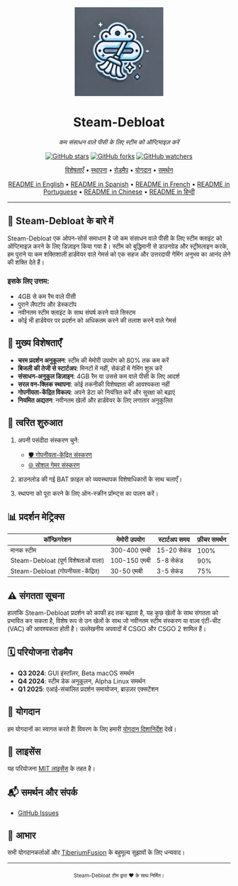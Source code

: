 <div align="center">
  <img src="assets/logo.webp" alt="Steam-Debloat Logo" width="200"/>
  <h1>Steam-Debloat</h1>
  <p><em>कम संसाधन वाले पीसी के लिए स्टीम को ऑप्टिमाइज़ करें</em></p>
  
  [![GitHub stars](https://img.shields.io/github/stars/mtytyx/Steam-Debloat.svg?style=social&label=Star)](https://github.com/mtytyx/Steam-Debloat)
  [![GitHub forks](https://img.shields.io/github/forks/mtytyx/Steam-Debloat.svg?style=social&label=Fork)](https://github.com/mtytyx/Steam-Debloat/fork)
  [![GitHub watchers](https://img.shields.io/github/watchers/mtytyx/Steam-Debloat.svg?style=social&label=Watch)](https://github.com/mtytyx/Steam-Debloat)

[विशेषताएँ](#-मुख्य-विशेषताएँ) • [स्थापना](#-त्वरित-शुरुआत) • [रोडमैप](#-परियोजना-रोडमैप) • [योगदान](#-योगदान) • [समर्थन](#-समर्थन-और-संपर्क)

  [README in English](https://github.com/mtytyx/Steam-Debloat/blob/main/README.md) • 
  [README in Spanish](https://github.com/mtytyx/Steam-Debloat/blob/main/README.es.md) • 
  [README in French](https://github.com/mtytyx/Steam-Debloat/blob/main/README.fr.md) • 
  [README in Portuguese](https://github.com/mtytyx/Steam-Debloat/blob/main/README.pt.md) • 
  [README in Chinese](https://github.com/mtytyx/Steam-Debloat/blob/main/README.zh.md) • 
  [README in हिन्दी](https://github.com/mtytyx/Steam-Debloat/blob/main/README.hi.md)
</div>

---

## 🌟 Steam-Debloat के बारे में

Steam-Debloat एक ओपन-सोर्स समाधान है जो कम संसाधन वाले पीसी के लिए स्टीम क्लाइंट को ऑप्टिमाइज़ करने के लिए डिज़ाइन किया गया है। स्टीम को बुद्धिमानी से डाउनग्रेड और स्ट्रीमलाइन करके, हम पुराने या कम शक्तिशाली हार्डवेयर वाले गेमर्स को एक सहज और उत्तरदायी गेमिंग अनुभव का आनंद लेने की शक्ति देते हैं।

### इसके लिए उत्तम:

- 4GB से कम रैम वाले पीसी
- पुराने लैपटॉप और डेस्कटॉप
- नवीनतम स्टीम क्लाइंट के साथ संघर्ष करने वाले सिस्टम
- कोई भी हार्डवेयर पर प्रदर्शन को अधिकतम करने की तलाश करने वाले गेमर्स

## 🚀 मुख्य विशेषताएँ

- **चरम प्रदर्शन अनुकूलन**: स्टीम की मेमोरी उपयोग को 80% तक कम करें
- **बिजली की तेजी से स्टार्टअप**: मिनटों में नहीं, सेकंडों में गेमिंग शुरू करें
- **संसाधन-अनुकूल डिज़ाइन**: 4GB रैम या उससे कम वाले पीसी के लिए आदर्श
- **सरल वन-क्लिक स्थापना**: कोई तकनीकी विशेषज्ञता की आवश्यकता नहीं
- **गोपनीयता-केंद्रित विकल्प**: अपने डेटा को नियंत्रित करें और सुरक्षा को बढ़ाएं
- **नियमित अद्यतन**: नवीनतम खेलों और हार्डवेयर के लिए लगातार अनुकूलित

## 🚦 त्वरित शुरुआत

1. अपनी पसंदीदा संस्करण चुनें:

   - [🛡️ गोपनीयता-केंद्रित संस्करण](https://github.com/mtytyx/Steam-Debloat/releases/latest/download/Steam-Privacy-Edition.bat)
   - [🌐 सोशल गेमर संस्करण](https://github.com/mtytyx/Steam-Debloat/releases/latest/download/Steam-Social-Edition.bat)

2. डाउनलोड की गई BAT फ़ाइल को व्यवस्थापक विशेषाधिकारों के साथ चलाएँ।
3. स्थापना को पूरा करने के लिए ऑन-स्क्रीन प्रॉम्प्ट्स का पालन करें।

## 📊 प्रदर्शन मेट्रिक्स

| कॉन्फ़िगरेशन                  | मेमोरी उपयोग | स्टार्टअप समय  | फ़ीचर समर्थन |
| ----------------------------- | ------------ | ------------- | ------------ |
| मानक स्टीम                    | 300-400 एमबी | 15-20 सेकंड   | 100%         |
| Steam-Debloat (पूर्ण विशेषताओं वाला) | 100-150 एमबी | 5-8 सेकंड     | 90%          |
| Steam-Debloat (गोपनीयता-केंद्रित) | 30-50 एमबी   | 3-5 सेकंड     | 75%          |

## ⚠️ संगतता सूचना

हालांकि Steam-Debloat प्रदर्शन को काफी हद तक बढ़ाता है, यह कुछ खेलों के साथ संगतता को प्रभावित कर सकता है, विशेष रूप से उन खेलों के साथ जो नवीनतम स्टीम संस्करण या वाल्व एंटी-चीट (VAC) की आवश्यकता होती है। उल्लेखनीय अपवादों में CSGO और CSGO 2 शामिल हैं।

## 🗓 परियोजना रोडमैप

- **Q3 2024**: GUI इंस्टॉलर, Beta macOS समर्थन
- **Q4 2024**: स्टीम डेक अनुकूलन, Alpha Linux समर्थन
- **Q1 2025**: एआई-संचालित प्रदर्शन समायोजन, ब्राउज़र एक्सटेंशन

## 🤝 योगदान

हम योगदानों का स्वागत करते हैं! विवरण के लिए हमारी [योगदान दिशानिर्देश](CONTRIBUTING.md) देखें।

## 📜 लाइसेंस

यह परियोजना [MIT लाइसेंस](LICENSE) के तहत है।

## 📬 समर्थन और संपर्क

- [GitHub Issues](https://github.com/mtytyx/Steam-Debloat/issues)

## 🙏 आभार

सभी योगदानकर्ताओं और [TiberiumFusion](https://github.com/TiberiumFusion) के बहुमूल्य सुझावों के लिए धन्यवाद।

---

<div align="center">
  <sub>Steam-Debloat टीम द्वारा ❤️ के साथ निर्मित।</sub>
</div>
